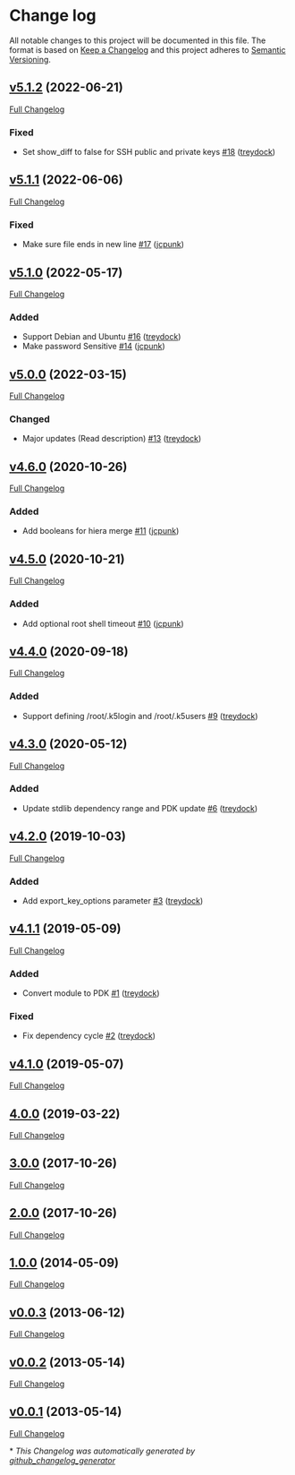 # Change log

All notable changes to this project will be documented in this file. The format is based on [Keep a Changelog](http://keepachangelog.com/en/1.0.0/) and this project adheres to [Semantic Versioning](http://semver.org).

## [v5.1.2](https://github.com/treydock/puppet-module-root/tree/v5.1.2) (2022-06-21)

[Full Changelog](https://github.com/treydock/puppet-module-root/compare/v5.1.1...v5.1.2)

### Fixed

- Set show\_diff to false for SSH public and private keys [\#18](https://github.com/treydock/puppet-module-root/pull/18) ([treydock](https://github.com/treydock))

## [v5.1.1](https://github.com/treydock/puppet-module-root/tree/v5.1.1) (2022-06-06)

[Full Changelog](https://github.com/treydock/puppet-module-root/compare/v5.1.0...v5.1.1)

### Fixed

- Make sure file ends in new line [\#17](https://github.com/treydock/puppet-module-root/pull/17) ([jcpunk](https://github.com/jcpunk))

## [v5.1.0](https://github.com/treydock/puppet-module-root/tree/v5.1.0) (2022-05-17)

[Full Changelog](https://github.com/treydock/puppet-module-root/compare/v5.0.0...v5.1.0)

### Added

- Support Debian and Ubuntu [\#16](https://github.com/treydock/puppet-module-root/pull/16) ([treydock](https://github.com/treydock))
- Make password Sensitive [\#14](https://github.com/treydock/puppet-module-root/pull/14) ([jcpunk](https://github.com/jcpunk))

## [v5.0.0](https://github.com/treydock/puppet-module-root/tree/v5.0.0) (2022-03-15)

[Full Changelog](https://github.com/treydock/puppet-module-root/compare/v4.6.0...v5.0.0)

### Changed

- Major updates \(Read description\) [\#13](https://github.com/treydock/puppet-module-root/pull/13) ([treydock](https://github.com/treydock))

## [v4.6.0](https://github.com/treydock/puppet-module-root/tree/v4.6.0) (2020-10-26)

[Full Changelog](https://github.com/treydock/puppet-module-root/compare/v4.5.0...v4.6.0)

### Added

- Add booleans for hiera merge [\#11](https://github.com/treydock/puppet-module-root/pull/11) ([jcpunk](https://github.com/jcpunk))

## [v4.5.0](https://github.com/treydock/puppet-module-root/tree/v4.5.0) (2020-10-21)

[Full Changelog](https://github.com/treydock/puppet-module-root/compare/v4.4.0...v4.5.0)

### Added

- Add optional root shell timeout [\#10](https://github.com/treydock/puppet-module-root/pull/10) ([jcpunk](https://github.com/jcpunk))

## [v4.4.0](https://github.com/treydock/puppet-module-root/tree/v4.4.0) (2020-09-18)

[Full Changelog](https://github.com/treydock/puppet-module-root/compare/v4.3.0...v4.4.0)

### Added

- Support defining /root/.k5login and /root/.k5users [\#9](https://github.com/treydock/puppet-module-root/pull/9) ([treydock](https://github.com/treydock))

## [v4.3.0](https://github.com/treydock/puppet-module-root/tree/v4.3.0) (2020-05-12)

[Full Changelog](https://github.com/treydock/puppet-module-root/compare/v4.2.0...v4.3.0)

### Added

- Update stdlib dependency range and PDK update [\#6](https://github.com/treydock/puppet-module-root/pull/6) ([treydock](https://github.com/treydock))

## [v4.2.0](https://github.com/treydock/puppet-module-root/tree/v4.2.0) (2019-10-03)

[Full Changelog](https://github.com/treydock/puppet-module-root/compare/v4.1.1...v4.2.0)

### Added

- Add export\_key\_options parameter [\#3](https://github.com/treydock/puppet-module-root/pull/3) ([treydock](https://github.com/treydock))

## [v4.1.1](https://github.com/treydock/puppet-module-root/tree/v4.1.1) (2019-05-09)

[Full Changelog](https://github.com/treydock/puppet-module-root/compare/v4.1.0...v4.1.1)

### Added

- Convert module to PDK [\#1](https://github.com/treydock/puppet-module-root/pull/1) ([treydock](https://github.com/treydock))

### Fixed

- Fix dependency cycle [\#2](https://github.com/treydock/puppet-module-root/pull/2) ([treydock](https://github.com/treydock))

## [v4.1.0](https://github.com/treydock/puppet-module-root/tree/v4.1.0) (2019-05-07)

[Full Changelog](https://github.com/treydock/puppet-module-root/compare/4.0.0...v4.1.0)

## [4.0.0](https://github.com/treydock/puppet-module-root/tree/4.0.0) (2019-03-22)

[Full Changelog](https://github.com/treydock/puppet-module-root/compare/3.0.0...4.0.0)

## [3.0.0](https://github.com/treydock/puppet-module-root/tree/3.0.0) (2017-10-26)

[Full Changelog](https://github.com/treydock/puppet-module-root/compare/2.0.0...3.0.0)

## [2.0.0](https://github.com/treydock/puppet-module-root/tree/2.0.0) (2017-10-26)

[Full Changelog](https://github.com/treydock/puppet-module-root/compare/1.0.0...2.0.0)

## [1.0.0](https://github.com/treydock/puppet-module-root/tree/1.0.0) (2014-05-09)

[Full Changelog](https://github.com/treydock/puppet-module-root/compare/v0.0.3...1.0.0)

## [v0.0.3](https://github.com/treydock/puppet-module-root/tree/v0.0.3) (2013-06-12)

[Full Changelog](https://github.com/treydock/puppet-module-root/compare/v0.0.2...v0.0.3)

## [v0.0.2](https://github.com/treydock/puppet-module-root/tree/v0.0.2) (2013-05-14)

[Full Changelog](https://github.com/treydock/puppet-module-root/compare/v0.0.1...v0.0.2)

## [v0.0.1](https://github.com/treydock/puppet-module-root/tree/v0.0.1) (2013-05-14)

[Full Changelog](https://github.com/treydock/puppet-module-root/compare/c5c86cb5c420afe804a18e68f626a44d111af4e4...v0.0.1)



\* *This Changelog was automatically generated by [github_changelog_generator](https://github.com/github-changelog-generator/github-changelog-generator)*
